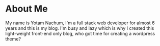# About Me
My name is Yotam Nachum, I'm a full stack web developer for almost 6 years and this is my blog. I'm busy and lazy which is why I created this light-weight front-end only blog, who got time for creating a wordpress theme?